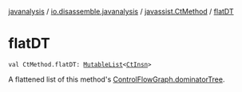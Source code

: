 [javanalysis](../../index.md) / [io.disassemble.javanalysis](../index.md) / [javassist.CtMethod](index.md) / [flatDT](./flat-d-t.md)

# flatDT

`val CtMethod.flatDT: `[`MutableList`](https://kotlinlang.org/api/latest/jvm/stdlib/kotlin.collections/-mutable-list/index.html)`<`[`CtInsn`](../../io.disassemble.javanalysis.insn/-ct-insn/index.md)`>`

A flattened list of this method's [ControlFlowGraph.dominatorTree](../../io.disassemble.javanalysis.flow/-control-flow-graph/dominator-tree.md).

